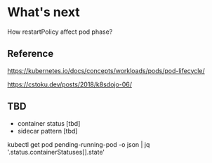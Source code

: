 # What's next

How restartPolicy affect pod phase?

## Reference

https://kubernetes.io/docs/concepts/workloads/pods/pod-lifecycle/

https://cstoku.dev/posts/2018/k8sdojo-06/


## TBD

- container status [tbd]
- sidecar pattern [tbd]

kubectl get pod pending-running-pod -o json | jq '.status.containerStatuses[].state'